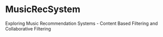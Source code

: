 # MusicRecSystem
Exploring Music Recommendation Systems - Content Based Filtering and Collaborative Filtering
